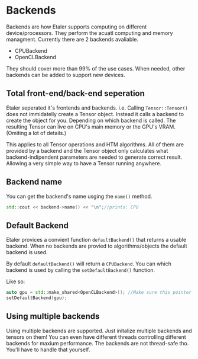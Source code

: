 # Backends

Backends are how Etaler supports computing on different device/processors. They perform the acuatl computing and memory managment. Currently there are 2 backends avaliable.

* CPUBackend
* OpenCLBackend

They should cover more than 99% of the use cases. When needed, other backends can be added to support new devices.

## Total front-end/back-end seperation
Etaler seperated it's frontends and backends. i.e. Calling `Tensor::Tensor()` does not immidatelly create a Tensor object. Instead it calls a backend to create the object for you. Depending on which backend is called. The resulting Tensor can live on CPU's main memory or the GPU's VRAM. (Omiting a lot of details.)

This applies to all Tensor operations and HTM algorithms. All of them are provided by a backend and the Tensor object only calculates what backend-indipendent parameters are needed to generate correct result. Allowing a very simple way to have a Tensor running anywhere.

## Backend name
You can get the backend's name usging the `name()` method.
```C++
std::cout << backend->name() << "\n";//prints: CPU
```

## Default Backend
Etaler provices a convient function `defaultBackend()` that returns a usable backend.
When no backends are provied to algorithms/objects the default backend is used.

By default `defaultBackend()` will return a `CPUBackend`. You can which backend is used by calling the `setDefaultBackend()` function.

Like so:
```C++
auto gpu = std::make_shared<OpenCLBackend>(); //Make sure this pointer is alive until exit
setDefaultBackend(gpu);
```

## Using multiple backends
Using multiple backends are supported. Just initalize multiple backends and tensors on them! You can even have different threads controlling different backends for maxium performance. The backends are not thread-safe tho. You'll have to handle that yourself.
